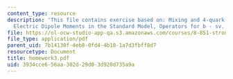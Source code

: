 ```yaml
---
content_type: resource
description: 'This file contains exercise based on: Mixing and 4-quark Operators,
  Electric Dipole Moments in the Standard Model, Operators for b - sv.'
file: https://ol-ocw-studio-app-qa.s3.amazonaws.com/courses/8-851-strong-interactions-effective-field-theories-of-qcd-spring-2006/3934cce656aa302d29d03d920d735a9a_homework3.pdf
file_type: application/pdf
parent_uid: 7b14130f-4eb8-0fd4-4b10-1a7d3fbff8d7
resourcetype: Document
title: homework3.pdf
uid: 3934cce6-56aa-302d-29d0-3d920d735a9a
---
```

